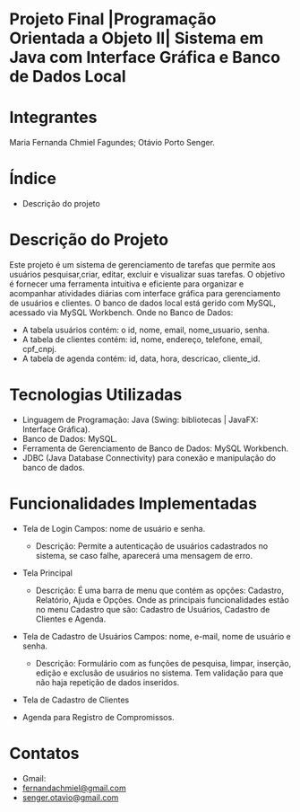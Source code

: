 # Projeto Final |Programação Orientada a Objeto II| Sistema em Java com Interface Gráfica e Banco de Dados Local

# Integrantes

Maria Fernanda Chmiel Fagundes;
Otávio Porto Senger.

# Índice
- Descrição do projeto

# Descrição do Projeto
Este projeto é um sistema de gerenciamento de tarefas que permite aos usuários pesquisar,criar, editar,
excluir e visualizar suas tarefas. O objetivo é fornecer uma ferramenta intuitiva e eficiente para 
organizar e acompanhar atividades diárias com interface gráfica para gerenciamento de usuários e 
clientes.
O banco de dados local está gerido com MySQL, acessado via MySQL Workbench.
Onde no Banco de Dados:
- A tabela usuários contém: o id, nome, email, nome_usuario, senha.
- A tabela de clientes contém: id, nome, endereço, telefone, email, cpf_cnpj.
- A tabela de agenda contém: id, data, hora, descricao, cliente_id.

# Tecnologias Utilizadas
- Linguagem de Programação: Java (Swing: bibliotecas | JavaFX: Interface Gráfica).
- Banco de Dados: MySQL.
- Ferramenta de Gerenciamento de Banco de Dados: MySQL Workbench.
- JDBC (Java Database Connectivity) para conexão e manipulação do banco de dados.

# Funcionalidades Implementadas

- Tela de Login
  Campos: nome de usuário e senha.
  * Descrição:
  Permite a autenticação de usuários cadastrados no sistema, se caso falhe, aparecerá uma mensagem de erro.
  
- Tela Principal
  * Descrição:
  É uma barra de menu que contém as opções: Cadastro, Relatório, Ajuda e Opções.
  Onde as principais funcionalidades estão no menu Cadastro que são: Cadastro de Usuários, Cadastro de Clientes e Agenda.
  
- Tela de Cadastro de Usuários
  Campos: nome, e-mail, nome de usuário e senha.
  * Descrição:
  Formulário com as funções de pesquisa, limpar, inserção, edição e exclusão de usuários no sistema.
  Tem validação para que não haja repetição de dados inseridos.
  
- Tela de Cadastro de Clientes

  
- Agenda para Registro de Compromissos.

# Contatos

- Gmail:
- fernandachmiel@gmail.com
- senger.otavio@gmail.com


